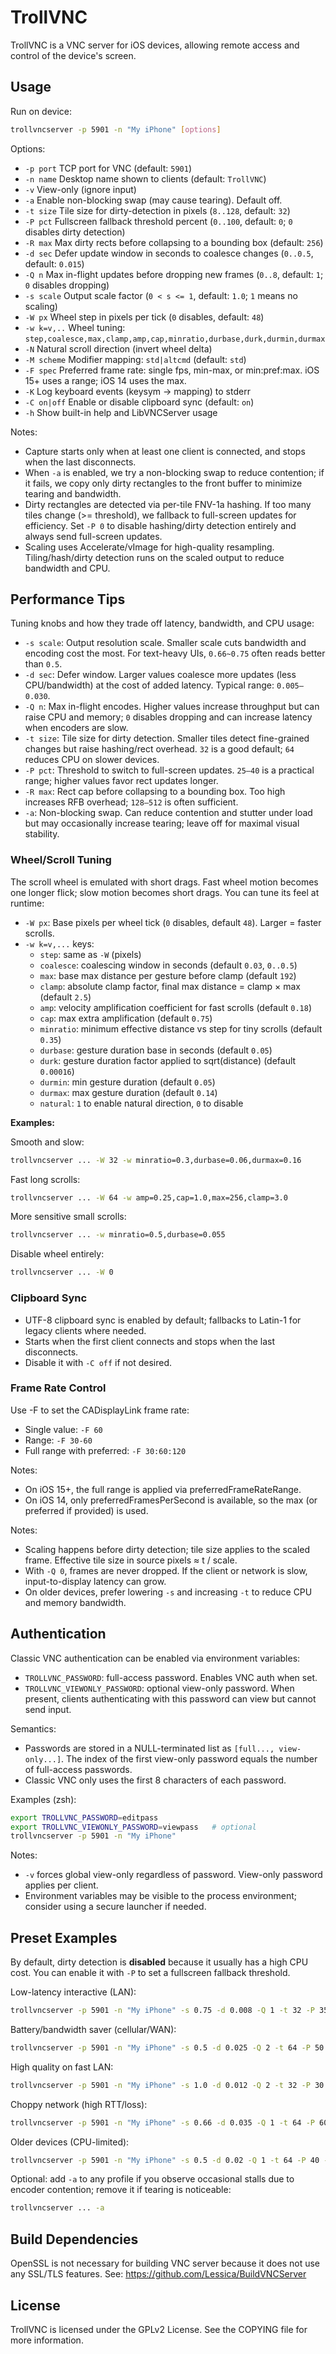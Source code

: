 # TrollVNC

TrollVNC is a VNC server for iOS devices, allowing remote access and control of the device's screen.

## Usage

Run on device:

```sh
trollvncserver -p 5901 -n "My iPhone" [options]
```

Options:

- `-p port`   TCP port for VNC (default: `5901`)
- `-n name`   Desktop name shown to clients (default: `TrollVNC`)
- `-v`        View-only (ignore input)
- `-a`        Enable non-blocking swap (may cause tearing). Default off.
- `-t size`   Tile size for dirty-detection in pixels (`8..128`, default: `32`)
- `-P pct`    Fullscreen fallback threshold percent (`0..100`, default: `0`; `0` disables dirty detection)
- `-R max`    Max dirty rects before collapsing to a bounding box (default: `256`)
- `-d sec`    Defer update window in seconds to coalesce changes (`0..0.5`, default: `0.015`)
- `-Q n`      Max in-flight updates before dropping new frames (`0..8`, default: `1`; `0` disables dropping)
- `-s scale`  Output scale factor (`0 < s <= 1`, default: `1.0`; `1` means no scaling)
- `-W px`     Wheel step in pixels per tick (`0` disables, default: `48`)
- `-w k=v,..` Wheel tuning: `step,coalesce,max,clamp,amp,cap,minratio,durbase,durk,durmin,durmax`
- `-N`        Natural scroll direction (invert wheel delta)
- `-M scheme` Modifier mapping: `std|altcmd` (default: `std`)
- `-F spec`   Preferred frame rate: single fps, min-max, or min:pref:max. iOS 15+ uses a range; iOS 14 uses the max.
- `-K`        Log keyboard events (keysym -> mapping) to stderr
- `-C on|off` Enable or disable clipboard sync (default: `on`)
- `-h`        Show built-in help and LibVNCServer usage

Notes:

- Capture starts only when at least one client is connected, and stops when the last disconnects.
- When `-a` is enabled, we try a non-blocking swap to reduce contention; if it fails, we copy only dirty rectangles to the front buffer to minimize tearing and bandwidth.
- Dirty rectangles are detected via per-tile FNV-1a hashing. If too many tiles change (>= threshold), we fallback to full-screen updates for efficiency. Set `-P 0` to disable hashing/dirty detection entirely and always send full-screen updates.
- Scaling uses Accelerate/vImage for high-quality resampling. Tiling/hash/dirty detection runs on the scaled output to reduce bandwidth and CPU.

## Performance Tips

Tuning knobs and how they trade off latency, bandwidth, and CPU usage:

- `-s scale`: Output resolution scale. Smaller scale cuts bandwidth and encoding cost the most. For text-heavy UIs, `0.66~0.75` often reads better than `0.5`.
- `-d sec`: Defer window. Larger values coalesce more updates (less CPU/bandwidth) at the cost of added latency. Typical range: `0.005–0.030`.
- `-Q n`: Max in-flight encodes. Higher values increase throughput but can raise CPU and memory; `0` disables dropping and can increase latency when encoders are slow.
- `-t size`: Tile size for dirty detection. Smaller tiles detect fine-grained changes but raise hashing/rect overhead. `32` is a good default; `64` reduces CPU on slower devices.
- `-P pct`: Threshold to switch to full-screen updates. `25–40` is a practical range; higher values favor rect updates longer.
- `-R max`: Rect cap before collapsing to a bounding box. Too high increases RFB overhead; `128–512` is often sufficient.
- `-a`: Non-blocking swap. Can reduce contention and stutter under load but may occasionally increase tearing; leave off for maximal visual stability.

### Wheel/Scroll Tuning

The scroll wheel is emulated with short drags. Fast wheel motion becomes one longer flick; slow motion becomes short drags. You can tune its feel at runtime:

- `-W px`: Base pixels per wheel tick (`0` disables, default `48`). Larger = faster scrolls.
- `-w k=v,...` keys:
  - `step`: same as `-W` (pixels)
  - `coalesce`: coalescing window in seconds (default `0.03`, `0..0.5`)
  - `max`: base max distance per gesture before clamp (default `192`)
  - `clamp`: absolute clamp factor, final max distance = clamp × max (default `2.5`)
  - `amp`: velocity amplification coefficient for fast scrolls (default `0.18`)
  - `cap`: max extra amplification (default `0.75`)
  - `minratio`: minimum effective distance vs step for tiny scrolls (default `0.35`)
  - `durbase`: gesture duration base in seconds (default `0.05`)
  - `durk`: gesture duration factor applied to sqrt(distance) (default `0.00016`)
  - `durmin`: min gesture duration (default `0.05`)
  - `durmax`: max gesture duration (default `0.14`)
  - `natural`: `1` to enable natural direction, `0` to disable

**Examples:**

Smooth and slow:

```sh
trollvncserver ... -W 32 -w minratio=0.3,durbase=0.06,durmax=0.16
```

Fast long scrolls:

```sh
trollvncserver ... -W 64 -w amp=0.25,cap=1.0,max=256,clamp=3.0
```

More sensitive small scrolls:

```sh
trollvncserver ... -w minratio=0.5,durbase=0.055
```

Disable wheel entirely:

```sh
trollvncserver ... -W 0
```

### Clipboard Sync

- UTF-8 clipboard sync is enabled by default; fallbacks to Latin-1 for legacy clients where needed.
- Starts when the first client connects and stops when the last disconnects.
- Disable it with `-C off` if not desired.

### Frame Rate Control

Use -F to set the CADisplayLink frame rate:

- Single value: `-F 60`
- Range: `-F 30-60`
- Full range with preferred: `-F 30:60:120`

Notes:

- On iOS 15+, the full range is applied via preferredFrameRateRange.
- On iOS 14, only preferredFramesPerSecond is available, so the max (or preferred if provided) is used.

Notes:

- Scaling happens before dirty detection; tile size applies to the scaled frame. Effective tile size in source pixels ≈ t / scale.
- With `-Q 0`, frames are never dropped. If the client or network is slow, input-to-display latency can grow.
- On older devices, prefer lowering `-s` and increasing `-t` to reduce CPU and memory bandwidth.

## Authentication

Classic VNC authentication can be enabled via environment variables:

- `TROLLVNC_PASSWORD`: full-access password. Enables VNC auth when set.
- `TROLLVNC_VIEWONLY_PASSWORD`: optional view-only password. When present, clients authenticating with this password can view but cannot send input.

Semantics:

- Passwords are stored in a NULL-terminated list as `[full..., view-only...]`. The index of the first view-only password equals the number of full-access passwords.
- Classic VNC only uses the first 8 characters of each password.

Examples (zsh):

```sh
export TROLLVNC_PASSWORD=editpass
export TROLLVNC_VIEWONLY_PASSWORD=viewpass   # optional
trollvncserver -p 5901 -n "My iPhone"
```

Notes:

- `-v` forces global view-only regardless of password. View-only password applies per client.
- Environment variables may be visible to the process environment; consider using a secure launcher if needed.

## Preset Examples

By default, dirty detection is **disabled** because it usually has a high CPU cost. You can enable it with `-P` to set a fullscreen fallback threshold.

Low-latency interactive (LAN):

```sh
trollvncserver -p 5901 -n "My iPhone" -s 0.75 -d 0.008 -Q 1 -t 32 -P 35 -R 512
```

Battery/bandwidth saver (cellular/WAN):

```sh
trollvncserver -p 5901 -n "My iPhone" -s 0.5 -d 0.025 -Q 2 -t 64 -P 50 -R 128
```

High quality on fast LAN:

```sh
trollvncserver -p 5901 -n "My iPhone" -s 1.0 -d 0.012 -Q 2 -t 32 -P 30 -R 512
```

Choppy network (high RTT/loss):

```sh
trollvncserver -p 5901 -n "My iPhone" -s 0.66 -d 0.035 -Q 1 -t 64 -P 60 -R 128
```

Older devices (CPU-limited):

```sh
trollvncserver -p 5901 -n "My iPhone" -s 0.5 -d 0.02 -Q 1 -t 64 -P 40 -R 256
```

Optional: add `-a` to any profile if you observe occasional stalls due to encoder contention; remove it if tearing is noticeable:

```sh
trollvncserver ... -a
```

## Build Dependencies

OpenSSL is not necessary for building VNC server because it does not use any SSL/TLS features. See: <https://github.com/Lessica/BuildVNCServer>

## License

TrollVNC is licensed under the GPLv2 License. See the COPYING file for more information.

